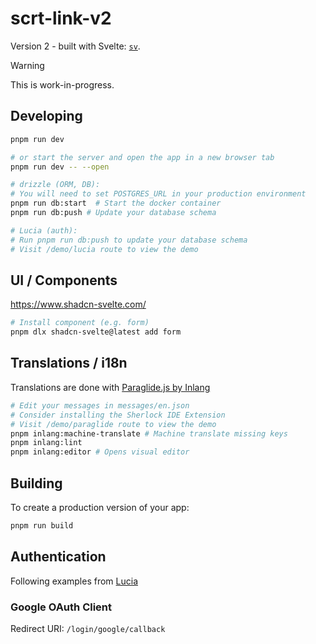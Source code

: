 # scrt-link-v2

Version 2 - built with Svelte: [`sv`](https://github.com/sveltejs/cli).

> [!WARNING]  
> This is work-in-progress.

## Developing

```bash
pnpm run dev

# or start the server and open the app in a new browser tab
pnpm run dev -- --open

# drizzle (ORM, DB):
# You will need to set POSTGRES_URL in your production environment
pnpm run db:start  # Start the docker container
pnpm run db:push # Update your database schema

# Lucia (auth):
# Run pnpm run db:push to update your database schema
# Visit /demo/lucia route to view the demo
```

## UI / Components

https://www.shadcn-svelte.com/

```bash
# Install component (e.g. form)
pnpm dlx shadcn-svelte@latest add form
```

## Translations / i18n

Translations are done with [Paraglide.js by Inlang](https://inlang.com/m/gerre34r/library-inlang-paraglideJs)

```bash
# Edit your messages in messages/en.json
# Consider installing the Sherlock IDE Extension
# Visit /demo/paraglide route to view the demo
pnpm inlang:machine-translate # Machine translate missing keys
pnpm inlang:lint
pnpm inlang:editor # Opens visual editor
```

## Building

To create a production version of your app:

```bash
pnpm run build
```

## Authentication

Following examples from [Lucia](https://v2.lucia-auth.com/database-adapters/postgres/)

### Google OAuth Client

Redirect URI: `/login/google/callback`
